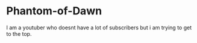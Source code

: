 # Phantom-of-Dawn
I am a youtuber who doesnt have a lot of subscribers but i am trying to get to the top.
